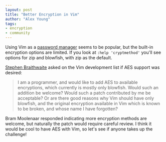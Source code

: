```yaml
---
layout: post
title: "Better Encryption in Vim"
author: "Alex Young"
tags: 
- encryption
- community
---
```


Using Vim as a [password manager](http://usevim.com/2013/11/27/password-manager/) seems to be popular, but the built-in encryption options are limited.  If you look at `:help 'cryptmethod'` you'll see options for zip and blowfish, with zip as the default.

[Stephen Braithwaite](https://groups.google.com/d/msg/vim_dev/9QMcIfK0Og8/LPEF8a_qyZcJ) asked on the Vim development list if AES support was desired:

> I am a programmer, and would like to add AES to available encryptions, which currently is mostly only blowfish.
> Would such an addition be welcome?
> Would such a patch contributed by me be acceptable?
> Or are there good reasons why Vim should have only blowfish, and the original encryption available in Vim which is known to be broken, and whose name I have forgotten?

Bram Moolenaar responded indicating more encryption methods are welcome, but naturally the patch would require careful review.  I think it would be cool to have AES with Vim, so let's see if anyone takes up the challenge!

